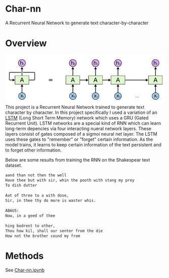 # Char-nn
A Recurrent Neural Network to generate text character-by-character

# Overview
![](images/charnn.JPG)
This project is a Recurrent Neural Network trained to generate text character by character. In this project specifically I used a variation of an [LSTM](http://colah.github.io/posts/2015-08-Understanding-LSTMs/) (Long Short Term Memory) network which uses a GRU (Gated Recurrent Unit). LSTM networks are a special kind of RNN which can learn long-term depencies via four interacting nueral network layers. These layers consist of gates composed of a sigmoi neural net layer. The LSTM uses these gates to "remember" or "forget" certain information. As the model trains, it learns to keep certain information of the text persistent and to forget other information.

Below are some results from training the RNN on the Shakespear text dataset.

```
aand than not then the well
Have thee but with sir, whin the pooth with stang my prey
To dish dutter

Aat of three to a with dose,
Sir, in thee thy do more is waster whis.

ABAUS:
Now, in a geed of thee

hing bodrent to other,
Thou how kil, shall our senter from the die
How not the brother cound my from
```

# Methods
See [Char-nn.ipynb](Char-nn.ipynb)
